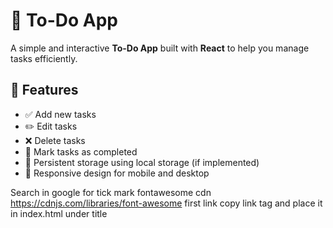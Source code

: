 # 📝 To-Do App

A simple and interactive **To-Do App** built with **React** to help you manage tasks efficiently.

## 🚀 Features
- ✅ Add new tasks
- ✏️ Edit tasks
- ❌ Delete tasks
- 🎯 Mark tasks as completed
- 📌 Persistent storage using local storage (if implemented)
- 📱 Responsive design for mobile and desktop

Search in google for tick mark
fontawesome cdn
https://cdnjs.com/libraries/font-awesome
first link copy link tag and place it in index.html under title
